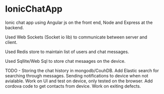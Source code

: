 # IonicChatApp

Ionic chat app using Angular js on the front end, Node and Express at the backend. 

Used Web Sockets (Socket io lib) to communicate between server and client. 

Used Redis store to maintain list of users and chat messages. 

Used Sqllite/Web Sql to store chat mesaages on the device.

TODO - 
Storing the chat history in mongodb/CouhDB.
Add Elastic search for searching through messages.
Sending notifications to device when not avialable.
Work on UI and test on device, only tested on the browser.
Add cordova code to get contacts from device.
Work on exiting defects.
